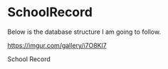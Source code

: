 # SchoolRecord

Below is the database structure I am going to follow.

https://imgur.com/gallery/i7O8Kl7

School Record
